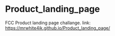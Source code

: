 # Product_landing_page
FCC Product landing page challange.
link: https://mrwhite4ik.github.io/Product_landing_page/
